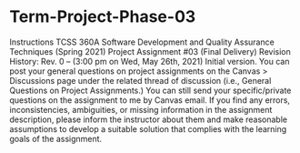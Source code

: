 # Term-Project-Phase-03
Instructions TCSS 360A Software Development and Quality Assurance Techniques (Spring 2021)  Project Assignment #03 (Final Delivery)  Revision History: Rev. 0 – (3:00 pm on Wed, May 26th, 2021) Initial version.     You can post your general questions on project assignments on the Canvas > Discussions page under the related thread of discussion (i.e., General Questions on Project Assignments.) You can still send your specific/private questions on the assignment to me by Canvas email.  If you find any errors, inconsistencies, ambiguities, or missing information in the assignment description, please inform the instructor about them and make reasonable assumptions to develop a suitable solution that complies with the learning goals of the assignment.  
